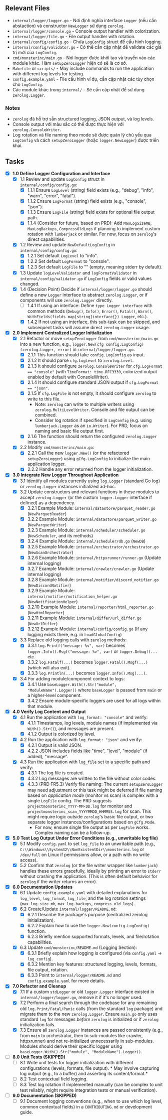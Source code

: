## Relevant Files

- `internal/logger/logger.go` - Nơi định nghĩa interface `Logger` (nếu cần abstaction) và constructor `NewLogger` sử dụng `zerolog`.
- `internal/logger/console.go` - Console output handler with colorization.
- `internal/logger/file.go` - File output handler with rotation.
- `internal/config/config.go` - Chứa `LogConfig` struct để cấu hình logging.
- `internal/config/validator.go` - Có thể cần cập nhật để validate các giá trị mới của `LogConfig`.
- `cmd/monsterinc/main.go` - Nơi logger được khởi tạo và truyền vào các module khác. Hàm `setupZeroLogger` hiện có sẽ là cơ sở.
- `Makefile` or `scripts/` - May include commands to run the application with different log levels for testing.
- `config.example.yaml` - File cấu hình ví dụ, cần cập nhật các tùy chọn cho `LogConfig`.
- Các module khác trong `internal/` - Sẽ cần cập nhật để sử dụng `zerolog.Logger`.

### Notes

- `zerolog` đã hỗ trợ sẵn structured logging, JSON output, và log levels.
- Console output với màu sắc có thể được thực hiện với `zerolog.ConsoleWriter`.
- Log rotation và file naming theo mode sẽ được quản lý chủ yếu qua `LogConfig` và cách `setupZeroLogger` (hoặc `logger.NewLogger`) được triển khai.

## Tasks

- [x] **1.0 Define Logger Configuration and Interface**
  - [x] 1.1 Review and update `LogConfig` struct in `internal/config/config.go`:
    - [x] 1.1.1 Ensure `LogLevel` (string) field exists (e.g., "debug", "info", "warn", "error", "fatal").
    - [x] 1.1.2 Ensure `LogFormat` (string) field exists (e.g., "console", "json").
    - [x] 1.1.3 Ensure `LogFile` (string) field exists for optional file output path.
    - [x] 1.1.4 (Consider for future, based on PRD): Add `MaxLogSizeMB`, `MaxLogBackups`, `CompressOldLogs` if planning to implement custom rotation with `lumberjack` or similar. For now, focus on `zerolog`'s direct capabilities.
  - [x] 1.2 Review and update `NewDefaultLogConfig` in `internal/config/config.go`:
    - [x] 1.2.1 Set default `LogLevel` to "info".
    - [x] 1.2.2 Set default `LogFormat` to "console".
    - [x] 1.2.3 Set default `LogFile` to "" (empty, meaning stderr by default).
  - [x] 1.3 Update `logLevelValidator` and `logFormatValidator` in `internal/config/validator.go` if `LogConfig` fields or valid values changed.
  - [x] 1.4 (Decision Point) Decide if `internal/logger/logger.go` should define a new `Logger` interface to abstract `zerolog.Logger`, or if components will use `zerolog.Logger` directly.
    - [ ] 1.4.1 If using an interface: Define `type Logger interface` with common methods (`Debug()`, `Info()`, `Error()`, `Fatal()`, `Warn()`, `WithFields(fields map[string]interface{}) Logger`, etc.).
    - [x] 1.4.2 If not using an interface, this sub-task can be skipped, and subsequent tasks will assume direct `zerolog.Logger` usage.

- [x] **2.0 Implement Centralized Logger Initialization**
  - [x] 2.1 Refactor or move `setupZeroLogger` from `cmd/monsterinc/main.go` into a new function, e.g., `logger.New(cfg config.LogConfig) (zerolog.Logger, error)` in `internal/logger/logger.go`.
    - [x] 2.1.1 This function should take `config.LogConfig` as input.
    - [x] 2.1.2 It should parse `cfg.LogLevel` to `zerolog.Level`.
    - [x] 2.1.3 It should configure `zerolog.ConsoleWriter` for `cfg.LogFormat == "console"` (with `TimeFormat: time.RFC3339`, colorized output enabled by default with ConsoleWriter).
    - [x] 2.1.4 It should configure standard JSON output if `cfg.LogFormat == "json"`.
    - [x] 2.1.5 If `cfg.LogFile` is not empty, it should configure `zerolog` to write to this file. 
        - Note: `zerolog` can write to multiple writers using `zerolog.MultiLevelWriter`. Console and file output can be combined.
        - Consider log rotation if specified in `LogConfig` (e.g. using `lumberjack.Logger` as an `io.Writer`). For PRD, focus on naming and basic file output first.
    - [x] 2.1.6 The function should return the configured `zerolog.Logger` instance.
  - [x] 2.2 Modify `cmd/monsterinc/main.go`:
    - [x] 2.2.1 Call the new `logger.New()` (or the refactored `setupZeroLogger`) using `gCfg.LogConfig` to initialize the main application logger.
    - [x] 2.2.2 Handle any error returned from the logger initialization.

- [x] **3.0 Integrate New Logger Throughout Application**
  - [x] 3.1 Identify all modules currently using `log.Logger` (standard Go log) or `zerolog.Logger` instances initialized ad-hoc.
  - [x] 3.2 Update constructors and relevant functions in these modules to accept `zerolog.Logger` (or the custom `logger.Logger` interface if defined) as a dependency.
    - [x] 3.2.1 Example Module: `internal/datastore/parquet_reader.go` (`NewParquetReader`)
    - [x] 3.2.2 Example Module: `internal/datastore/parquet_writer.go` (`NewParquetWriter`)
    - [x] 3.2.3 Example Module: `internal/scheduler/scheduler.go` (`NewScheduler`, and its methods)
    - [x] 3.2.4 Example Module: `internal/scheduler/db.go` (`NewDB`)
    - [x] 3.2.5 Example Module: `internal/orchestrator/orchestrator.go` (`NewScanOrchestrator`)
    - [x] 3.2.6 Example Module: `internal/httpxrunner/runner.go` (Update internal logging)
    - [x] 3.2.7 Example Module: `internal/crawler/crawler.go` (Update internal logging)
    - [x] 3.2.8 Example Module: `internal/notifier/discord_notifier.go` (`NewDiscordNotifier`)
    - [x] 3.2.9 Example Module: `internal/notifier/notification_helper.go` (`NewNotificationHelper`)
    - [x] 3.2.10 Example Module: `internal/reporter/html_reporter.go` (`NewHtmlReporter`)
    - [x] 3.2.11 Example Module: `internal/differ/url_differ.go` (`NewUrlDiffer`)
    - [x] 3.2.12 Example Module: `internal/config/config.go` (If any logging exists there, e.g. in `LoadGlobalConfig`)
  - [x] 3.3 Replace old logging calls with `zerolog` methods:
    - [x] 3.3.1 `log.Printf("message: %v", var)` becomes `logger.Info().Msgf("message: %v", var)` or `logger.Debug()...` etc.
    - [x] 3.3.2 `log.Fatalf(...)` becomes `logger.Fatal().Msgf(...)` (which will also exit).
    - [x] 3.3.3 `log.Println(...)` becomes `logger.Info().Msg(...)`.
  - [x] 3.4 For adding module/component context to logs:
    - [x] 3.4.1 Use `baseLogger.With().Str("module", "ModuleName").Logger()` where `baseLogger` is passed from `main` or a higher-level component.
    - [x] 3.4.2 Ensure module-specific loggers are used for all logs within that module.

- [x] **4.0 Verify Log Content and Output**
  - [x] 4.1 Run the application with `log_format: "console"` and verify:
    - [x] 4.1.1 Timestamps, log levels, module names (if implemented via `With().Str()`), and messages are present.
    - [x] 4.1.2 Output is colorized by level.
  - [x] 4.2 Run the application with `log_format: "json"` and verify:
    - [x] 4.2.1 Output is valid JSON.
    - [x] 4.2.2 JSON includes fields like "time", "level", "module" (if added), "message".
  - [x] 4.3 Run the application with `log_file` set to a specific path and verify:
    - [x] 4.3.1 The log file is created.
    - [x] 4.3.2 Log messages are written to the file without color codes.
    - [x] 4.3.3 (PRD FR5.3) Verify file naming: The current `setupZeroLogger` may need adjustment or this task might be deferred if file naming based on *application mode* (monitor vs scan) is complex with a single `LogFile` config. The PRD suggests `projectmonsterinc_YYYY-MM-DD.log` for monitor and `projectmonsterinc_scan_YYYYMMDD_HHMMSS.log` for scan. This might require logic outside `zerolog`'s basic file output, or two separate logger instances/configurations based on `gCfg.Mode`.
        - For now, ensure single file output as per `LogFile` works. Complex naming can be a follow-up.

- [x] **5.0 Test Log Output Under Error Conditions (e.g., unwritable log file)**
  - [x] 5.1 Modify `config.yaml` to set `log_file` to an unwritable path (e.g., `C:\\Windows\\System32\\NonExistentDir\\monsterinc.log` or `/dev/full` on Linux if permissions allow, or a path with no write access).
  - [x] 5.2 Confirm that `zerolog` (or the file writer wrapper like `lumberjack`) handles these errors gracefully, ideally by printing an error to `stderr` without crashing the application. (This is often default behavior for `zerolog` if the writer returns an error).

- [x] **6.0 Documentation Updates**
  - [x] 6.1 Update `config.example.yaml` with detailed explanations for `log_level`, `log_format`, `log_file`, and the log rotation settings (`max_log_size_mb`, `max_log_backups`, `compress_old_logs`).
  - [x] 6.2 Create/Update `internal/logger/README.md`:
    - [x] 6.2.1 Describe the package's purpose (centralized zerolog initialization).
    - [x] 6.2.2 Explain how to use the `logger.New(config.LogConfig)` function.
    - [x] 6.2.3 Briefly mention supported formats, levels, and file/rotation capabilities.
  - [x] 6.3 Update `cmd/monsterinc/README.md` (Logging Section):
    - [x] 6.3.1 Briefly explain how logging is configured (via `config.yaml` -> `log_config`).
    - [x] 6.3.2 Mention key features: structured logging, levels, formats, file output, rotation.
    - [x] 6.3.3 Point to `internal/logger/README.md` and `config.example.yaml` for more details.

- [x] **7.0 Refactor and Cleanup**
  - [x] 7.1 If a custom `stdLogger` or old `logger.Logger` interface existed in `internal/logger/logger.go`, remove it if it's no longer used.
  - [x] 7.2 Perform a final search through the codebase for any remaining old `log.Print/Fatal/Panic` calls (from the standard `log` package) and migrate them to the new `zerolog.Logger`. Ensure `main.go` only uses standard `log` for messages *before* `zerolog` is initialized or if `zerolog` initialization fails.
  - [x] 7.3 Ensure all `zerolog.Logger` instances are passed consistently (e.g., from `main` to orchestrator, then to sub-modules like crawler, httpxrunner) and not re-initialized unnecessarily in sub-modules. Modules should derive their specific logger using `baseLogger.With().Str("module", "ModuleName").Logger()`.

- [ ] **8.0 Unit Tests (SKIPPED)**
  - [ ] 8.1 Write unit tests for logger initialization with different configurations (levels, formats, file output).
        *   May involve capturing log output (e.g., to a buffer) and asserting its content/format.*
  - [ ] 8.2 Test contextual field logging.
  - [ ] 8.3 Test log rotation if implemented manually (can be complex to unit test reliably, might require integration tests or manual verification).

- [ ] **9.0 Documentation (SKIPPED)**
  - [ ] 9.1 Document logging conventions (e.g., when to use which log level, common contextual fields) in a `CONTRIBUTING.md` or development guide. 